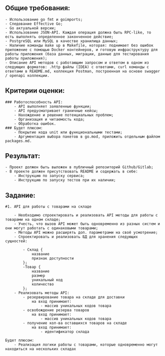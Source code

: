 ## Общие требования:
    - Использование go fmt и goimports;
    - Следование Effective Go;
    - Go актуальной версии;
    - Использование JSON-API. Каждая операция должна быть RPC-like, то есть выполнять определенное законченное действие;
    - PostgreSQL или MySQL в качестве хранилища данных;
    - Наличие команды make up в Makefile, которая: поднимает без ошибок приложение с помощью Docker контейнеров, и готовую инфраструктуру для работы приложения (база данных, миграции, данные для тестирования работы приложения);
    - Описание API методов с работающим запросом и ответом в одном из следующих форматов: .http файлы (IDEA) с ответами, curl команды с ответами в README.md, коллекция Postman, построенная на основе swagger / openapi коллекции.

## Критерии оценки:
    ### Работоспособность API:
        - API выполняет заявленные функции;
        - API предусматривает граничные кейсы;
        - Нахождение и решение потенциальных проблем;
        - Организация и читаемость кода;
        - Обработка ошибок.
    ### Будет плюсом:
        - Покрытие кода unit или функциональными тестами;
        - Аргументация выбора пакетов в go.mod, приложить отдельным файлом packages.md.

## Результат:
    - Проект должен быть выложен в публичный репозиторий Github/Gitlab;
    - В проекте должен присутствовать README и содержать в себе:
        - Инструкцию по запуску сервиса;
        - Инструкцию по запуску тестов при их наличии;

## Задание:
    #1. API для работы с товарами на складе

        - Необходимо спроектировать и реализовать API методы для работы с товарами на одном складе;
        - Учесть, что вызов API может быть одновременно из разных систем и они могут работать с одинаковыми товарами;
        - Методы API можно расширять доп. параметрами на своё усмотрение;
        - Спроектировать и реализовать БД для хранения следующих сущностей:

            - Склад {
                название
                признак доступности
            };
            -Товар {
                название
                размер
                уникальный код
                количество
            };
        - Реализовать методы API:
            - резервирование товара на складе для доставки
                на вход принимает:
                    - массив уникальных кодов товара
            - освобождение резерва товаров
                на вход принимает:
                    - массив уникальных кодов товара
            - получение кол-ва оставшихся товаров на складе
                на вход принимает:
                    - идентификатор склада
    
    Будет плюсом:
        - Реализация логики работы с товарами, которые одновременно могут находиться на нескольких складах

